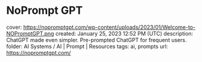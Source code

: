 # NoPrompt GPT

cover: https://nopromptgpt.com/wp-content/uploads/2023/01/Welcome-to-NOPromptGPT.png
created: January 25, 2023 12:52 PM (UTC)
description: ChatGPT made even simpler. Pre-prompted ChatGPT for frequent users.
folder: AI Systems / AI | Prompt | Resources
tags: ai, prompts
url: https://nopromptgpt.com/